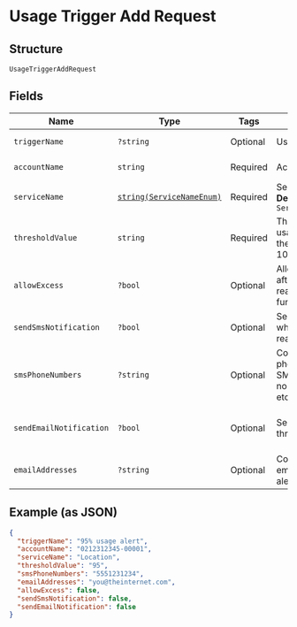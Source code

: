 
# Usage Trigger Add Request

## Structure

`UsageTriggerAddRequest`

## Fields

| Name | Type | Tags | Description | Getter | Setter |
|  --- | --- | --- | --- | --- | --- |
| `triggerName` | `?string` | Optional | Usage trigger name | getTriggerName(): ?string | setTriggerName(?string triggerName): void |
| `accountName` | `string` | Required | Account name | getAccountName(): string | setAccountName(string accountName): void |
| `serviceName` | [`string(ServiceNameEnum)`](../../doc/models/service-name-enum.md) | Required | Service name<br>**Default**: `ServiceNameEnum::LOCATION` | getServiceName(): string | setServiceName(string serviceName): void |
| `thresholdValue` | `string` | Required | The percent of subscribed usage required to activate the trigger, such as 90 or 100. | getThresholdValue(): string | setThresholdValue(string thresholdValue): void |
| `allowExcess` | `?bool` | Optional | Allow additional requests after thresholdValue is reached. (currently not functional) | getAllowExcess(): ?bool | setAllowExcess(?bool allowExcess): void |
| `sendSmsNotification` | `?bool` | Optional | Send SMS (text) alerts when the thresholdValue is reached. | getSendSmsNotification(): ?bool | setSendSmsNotification(?bool sendSmsNotification): void |
| `smsPhoneNumbers` | `?string` | Optional | Comma-separated list of phone numbers to send SMS alerts to. Digits only; no dashes or parentheses, etc. | getSmsPhoneNumbers(): ?string | setSmsPhoneNumbers(?string smsPhoneNumbers): void |
| `sendEmailNotification` | `?bool` | Optional | Send email alerts when the thresholdValue is reached. | getSendEmailNotification(): ?bool | setSendEmailNotification(?bool sendEmailNotification): void |
| `emailAddresses` | `?string` | Optional | Comma-separated list of email addresses to send alerts to. | getEmailAddresses(): ?string | setEmailAddresses(?string emailAddresses): void |

## Example (as JSON)

```json
{
  "triggerName": "95% usage alert",
  "accountName": "0212312345-00001",
  "serviceName": "Location",
  "thresholdValue": "95",
  "smsPhoneNumbers": "5551231234",
  "emailAddresses": "you@theinternet.com",
  "allowExcess": false,
  "sendSmsNotification": false,
  "sendEmailNotification": false
}
```

